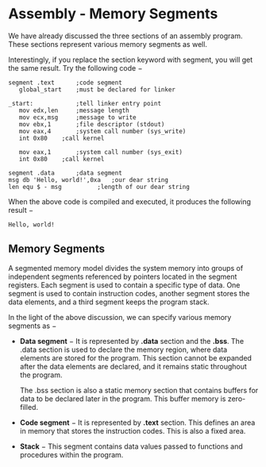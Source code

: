 # Assembly - Memory Segments

We have already discussed the three sections of an assembly program. These sections represent various memory segments as well.

Interestingly, if you replace the section keyword with segment, you will get the same result. Try the following code −

```
segment .text	   ;code segment
   global_start    ;must be declared for linker 
	
_start:	           ;tell linker entry point
   mov edx,len	   ;message length
   mov ecx,msg     ;message to write
   mov ebx,1	   ;file descriptor (stdout)
   mov eax,4	   ;system call number (sys_write)
   int 0x80	   ;call kernel

   mov eax,1       ;system call number (sys_exit)
   int 0x80	   ;call kernel

segment .data      ;data segment
msg	db 'Hello, world!',0xa   ;our dear string
len	equ	$ - msg          ;length of our dear string
```

When the above code is compiled and executed, it produces the following result −

```
Hello, world!

```

## Memory Segments

A segmented memory model divides the system memory into groups of independent segments referenced by pointers located in the segment registers. Each segment is used to contain a specific type of data. One segment is used to contain instruction codes, another segment stores the data elements, and a third segment keeps the program stack.

In the light of the above discussion, we can specify various memory segments as −

- **Data segment** − It is represented by **.data** section and the **.bss**. The .data section is used to declare the memory region, where data elements are stored for the program. This section cannot be expanded after the data elements are declared, and it remains static throughout the program.

  The .bss section is also a static memory section that contains buffers for data to be declared later in the program. This buffer memory is zero-filled.

- **Code segment** − It is represented by **.text** section. This defines an area in memory that stores the instruction codes. This is also a fixed area.

- **Stack** − This segment contains data values passed to functions and procedures within the program.